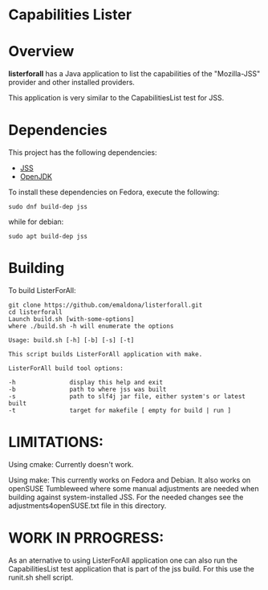 Capabilities Lister
========================================

Overview
========================================

**listerforall** has a Java application to list the capabilities
of the "Mozilla-JSS" provider and other installed providers.

This application is very similar to the CapabilitiesList test for JSS.


Dependencies
========================================

This project has the following dependencies:

 - [JSS](https://github.com/dogtagpki/jss)
 - [OpenJDK](https://openjdk.java.net/)

To install these dependencies on Fedora, execute the following:

    sudo dnf build-dep jss

while for debian:

    sudo apt build-dep jss

Building
========================================
To build ListerForAll:

    git clone https://github.com/emaldona/listerforall.git
    cd listerforall
    Launch build.sh [with-some-options]
    where ./build.sh -h will enumerate the options

	Usage: build.sh [-h] [-b] [-s] [-t]

	This script builds ListerForAll application with make.

	ListerForAll build tool options:

	-h               display this help and exit
	-b               path to where jss was built
	-s               path to slf4j jar file, either system's or latest built
	-t               target for makefile [ empty for build | run ]

LIMITATIONS:
========================================
Using cmake:
Currently doesn't work.

Using make:
This currently works on Fedora and Debian. It also works on openSUSE Tumbleweed
where some manual adjustments are needed when building against system-installed
JSS. For the needed changes see the adjustments4openSUSE.txt file in this
directory.

WORK IN PRROGRESS:
========================================
As an aternative to using ListerForAll application one can also run the
CapabilitiesList test application that is part of the jss build. For this
use the runit.sh shell script.


